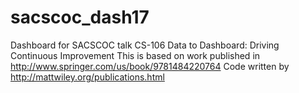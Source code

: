 # sacscoc_dash17
Dashboard for SACSCOC talk CS-106 Data to Dashboard: Driving Continuous Improvement
This is based on work published in http://www.springer.com/us/book/9781484220764 
Code written by http://mattwiley.org/publications.html 
